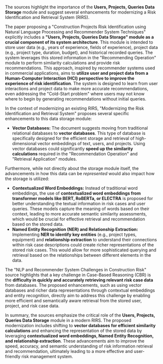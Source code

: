 The sources highlight the importance of the **Users, Projects, Queries Data Storage** module and suggest several enhancements for modernizing a Risk Identification and Retrieval System (RIRS).

The paper proposing a "Construction Projects Risk Identification using Natural Language Processing and Recommender System Techniques" explicitly includes a **"Users, Projects, Queries Data Storage" module as a crucial component of its system architecture**. This module is intended to store user data (e.g., years of experience, fields of experience), project data (e.g., project type, duration, budget), and historical recorded queries. The system leverages this stored information in the "Recommending Operation" module to perform similarity calculations and provide risk recommendations. This approach, inspired by recommender systems used in commercial applications, aims to **utilize user and project data from a Human-Computer Interaction (HCI) perspective to improve the experience of risk identification**. The system is designed to learn from user interactions and project data to make more accurate recommendations, even addressing the "Cold-Start problem" where users may not know where to begin by generating recommendations without initial queries.

In the context of modernizing an existing RIRS, "Modernizing the Risk Identification and Retrieval System" proposes several specific enhancements to this data storage module:

* **Vector Databases:** The document suggests moving from traditional relational databases to **vector databases**. This type of database is specifically designed for the efficient storage and retrieval of high-dimensional vector embeddings of text, users, and projects. Using vector databases could significantly **speed up the similarity calculations** required in the "Recommendation Operation" and "Retrieval Application" modules.

Furthermore, while not directly about the storage module itself, the advancements in how this data can be *represented* would also impact how the storage is utilized:

* **Contextualized Word Embeddings:** Instead of traditional word embeddings, the use of **contextualized word embeddings from transformer models like BERT, RoBERTa, or ELECTRA** is proposed for better understanding the textual information in risk cases and user queries. These models capture the meaning of words based on their context, leading to more accurate semantic similarity assessments, which would be crucial for effective retrieval and recommendation based on the stored data.
* **Named Entity Recognition (NER) and Relationship Extraction:** Implementing **NER to identify key entities** (e.g., project types, equipment) and **relationship extraction** to understand their connections within risk case descriptions could create richer representations of the stored risk cases. This would allow for more sophisticated querying and retrieval based on the relationships between different elements in the data.

The "NLP and Recommender System Challenges in Construction Risk" source highlights that a key challenge in Case-Based Reasoning (CBR) is the **difficulty in quickly and accurately retrieving relevant risk case data** from databases. The proposed enhancements, such as using vector databases and richer data representations through contextual embeddings and entity recognition, directly aim to address this challenge by enabling more efficient and semantically aware retrieval from the stored user, project, and risk case data.

In summary, the sources emphasize the critical role of the **Users, Projects, Queries Data Storage** module in a modern RIRS. The proposed modernization includes shifting to **vector databases for efficient similarity calculations** and enhancing the representation of the stored data by leveraging **contextualized word embeddings, Named Entity Recognition, and relationship extraction**. These advancements aim to improve the speed, accuracy, and semantic understanding of risk information retrieval and recommendation, ultimately leading to a more effective and user-friendly risk management system.
